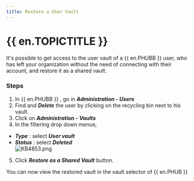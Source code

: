 ```yaml
---
title: Restore a User Vault
---
```

# {{ en.TOPICTITLE }}
It&apos;s possible to get access to the user vault of a {{ en.PHUBB }} user, who has left your organization without the need of connecting with their account, and restore it as a shared vault.
### Steps
1. In {{ en.PHUBB }} , go in ***Administration - Users***
1. Find and ***Delete*** the user by clicking on the recycling bin next to his vault.
1. Click on ***Administration - Vaults***
1. In the filtering drop down menus;
  * ***Type*** : select ***User vault***
  * ***Status*** : select ***Deleted***  
![KB4853.png](/img/en/kb/KB4853.png)
5. Click ***Restore as a Shared Vault*** button.  

You can now view the restored vault in the vault selector of {{ en.PHUB }}
